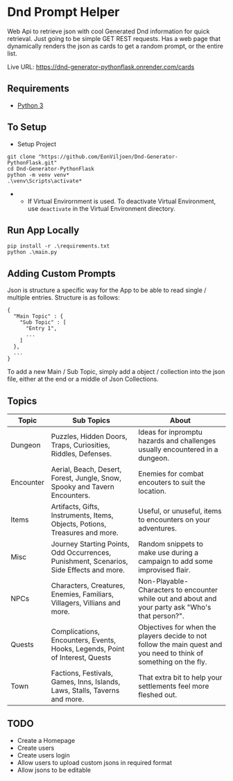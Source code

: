 # Dnd Prompt Helper
Web Api to retrieve json with cool Generated Dnd information for quick retrieval. Just going to be simple GET REST requests. Has a web page that dynamically renders the json as cards to get a random prompt, or the entire list.

Live URL: https://dnd-generator-pythonflask.onrender.com/cards

## Requirements
- [Python 3](https://www.python.org/downloads/)

## To Setup
- Setup Project
```
git clone "https://github.com/EonViljoen/Dnd-Generator-PythonFlask.git"
cd Dnd-Generator-PythonFlask
python -m venv venv*
.\venv\Scripts\activate*
```

* - If Virtual Envirornment is used. To deactivate Virtual Environment, use `deactivate` in the Virtual Environment directory.

## Run App Locally
 ```
pip install -r .\requirements.txt
python .\main.py
```

## Adding Custom Prompts
Json is structure a specific way for the App to be able to read single / multiple entries. Structure is as follows:

```
{
  "Main Topic" : {
    "Sub Topic" : [
      "Entry 1",
      ...
    ] 
  },
  ...
}
```

To add a new Main / Sub Topic, simply add a object / collection into the json file, either at the end or a middle of Json Collections.

## Topics
|Topic      |Sub Topics               |About                              |
|-----------|-------------------------|-----------------------------------|
|Dungeon    |Puzzles, Hidden Doors, Traps, Curiosities, Riddles, Defenses.|Ideas for inpromptu hazards and challenges usually encountered in a dungeon.|
|Encounter  |Aerial, Beach, Desert, Forest, Jungle, Snow, Spooky and Tavern Encounters.|Enemies for combat encouters to suit the location. |
|Items      |Artifacts, Gifts, Instruments, Items, Objects, Potions, Treasures and more.|Useful, or unuseful, items to encounters on your adventures.|
|Misc       |Journey Starting Points, Odd Occurrences, Punishment, Scenarios, Side Effects and more.|Random snippets to make use during a campaign to add some improvised flair.|
|NPCs       |Characters, Creatures, Enemies, Familiars, Villagers, Villians and more.|Non-Playable-Characters to encounter while out and about and your party ask "Who's that person?".|
|Quests     |Complications, Encounters, Events, Hooks, Legends, Point of Interest, Quests|Objectives for when the players decide to not follow the main quest and you need to think of something on the fly.|
|Town       |Factions, Festivals, Games, Inns, Islands, Laws, Stalls, Taverns and more.|That extra bit to help your settlements feel more fleshed out.|

## TODO
- Create a Homepage
- Create users
- Create users login
- Allow users to upload custom jsons in required format
- Allow jsons to be editable
